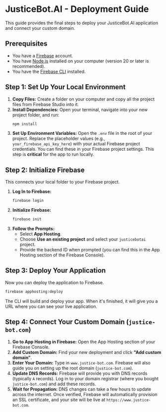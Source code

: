 # JusticeBot.AI - Deployment Guide

This guide provides the final steps to deploy your JusticeBot.AI application and connect your custom domain.

## Prerequisites

*   You have a [Firebase](https://firebase.google.com/) account.
*   You have [Node.js](https://nodejs.org/) installed on your computer (version 20 or later is recommended).
*   You have the [Firebase CLI](https://firebase.google.com/docs/cli#install-cli-npm) installed.

## Step 1: Set Up Your Local Environment

1.  **Copy Files:** Create a folder on your computer and copy all the project files from Firebase Studio into it.
2.  **Install Dependencies:** Open your terminal, navigate into your new project folder, and run:
    ```bash
    npm install
    ```
3.  **Set Up Environment Variables:** Open the `.env` file in the root of your project. Replace the placeholder values (e.g., `your_firebase_api_key_here`) with your actual Firebase project credentials. You can find these in your Firebase project settings. This step is **critical** for the app to run locally.


## Step 2: Initialize Firebase

This connects your local folder to your Firebase project.

1.  **Log In to Firebase:**
    ```bash
    firebase login
    ```
2.  **Initialize Firebase:**
    ```bash
    firebase init
    ```
3.  **Follow the Prompts:**
    *   Select **App Hosting**.
    *   Choose **Use an existing project** and select your `justicebotai` project.
    *   Provide the backend ID when prompted (you can find this in the App Hosting section of the Firebase Console).

## Step 3: Deploy Your Application

Now you can deploy the application to Firebase.

```bash
firebase apphosting:deploy
```

The CLI will build and deploy your app. When it's finished, it will give you a URL where you can see your live application.

## Step 4: Connect Your Custom Domain (`justice-bot.com`)

1.  **Go to App Hosting in Firebase:** Open the App Hosting section of your Firebase Console.
2.  **Add Custom Domain:** Find your new deployment and click **"Add custom domain"**.
3.  **Enter Your Domain:** Type in `www.justice-bot.com`. Firebase will also guide you on setting up the root domain (`justice-bot.com`).
4.  **Update DNS Records:** Firebase will provide you with DNS records (typically `A` records). Log in to your domain registrar (where you bought `justice-bot.com`) and add these records.
5.  **Wait for Propagation:** DNS changes can take a few hours to update across the internet. Once verified, Firebase will automatically provision an SSL certificate, and your site will be live at `https://www.justice-bot.com`.
